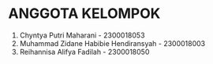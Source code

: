 # ANGGOTA KELOMPOK
1. Chyntya Putri Maharani - 2300018053
2. Muhammad Zidane Habibie Hendiransyah - 2300018003
3. Reihannisa Alifya Fadilah - 2300018050
